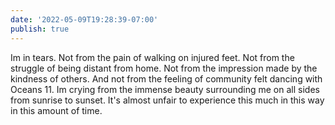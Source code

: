 ```yaml
---
date: '2022-05-09T19:28:39-07:00'
publish: true
---
```

Im in tears. Not from the pain of walking on injured feet. Not from the struggle of being distant from home. Not from the impression made by the kindness of others. And not from the feeling of community felt dancing with Oceans 11. Im crying from the immense beauty surrounding me on all sides from sunrise to sunset. It's almost unfair to experience this much in this way in this amount of time. 